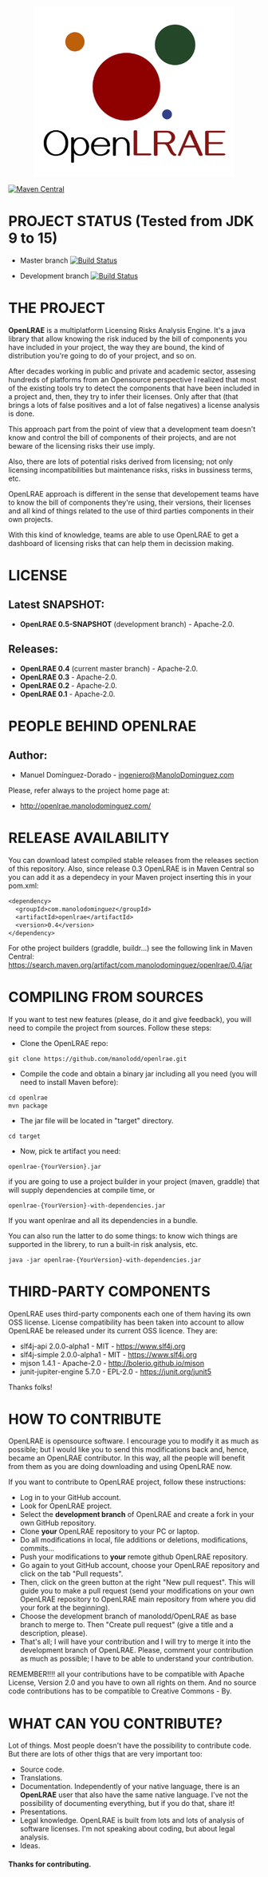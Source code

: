 <div align="center"><img src="https://github.com/manolodd/openlrae/raw/develop/src/main/resources/com/manolodominguez/openlrae/logo/logo_openlrae.png" alt="OpenLRAE logo" width="400"/></div>

[![Maven Central](https://img.shields.io/maven-central/v/com.manolodominguez/openlrae)](https://search.maven.org/artifact/com.manolodominguez/openlrae/0.3/jar)

# PROJECT STATUS (Tested from JDK 9 to 15)

- Master branch [![Build Status](https://img.shields.io/travis/manolodd/openlrae/master.svg)](https://travis-ci.org/manolodd/openlrae?branch=development)

- Development branch [![Build Status](https://img.shields.io/travis/manolodd/openlrae/develop.svg)](https://travis-ci.org/manolodd/openlrae?branch=develop)

# THE PROJECT

<b>OpenLRAE</b> is a multiplatform Licensing Risks Analysis Engine. It's a java library that allow knowing the risk induced by the bill of components you have included in your project, the way they are bound, the kind of distribution you're going to do of your project, and so on.

After decades working in public and private and academic sector, assesing hundreds of platforms from an Opensource perspective I realized that most of the existing tools try to detect the components that have been included in a project and, then, they try to infer their licenses. Only after that (that brings a lots of false positives and a lot of false negatives) a license analysis is done.

This approach part from the point of view that a development team doesn't know and control the bill of components of their projects, and are not beware of the licensing risks their use imply.

Also, there are lots of potential risks derived from licensing; not only licensing incompatibilities but maintenance risks, risks in bussiness terms, etc.

OpenLRAE approach is different in the sense that developement teams have to know the bill of components they're using, their versions, their licenses and all kind of things related to the use of third parties components in their own projects.

With this kind of knowledge, teams are able to use OpenLRAE to get a dashboard of licensing risks that can help them in decission making.

# LICENSE

## Latest SNAPSHOT:
 
- <b>OpenLRAE 0.5-SNAPSHOT</b> (development branch) - Apache-2.0.

## Releases:

- <b>OpenLRAE 0.4</b> (current master branch) - Apache-2.0.
- <b>OpenLRAE 0.3</b> - Apache-2.0.
- <b>OpenLRAE 0.2</b> - Apache-2.0.
- <b>OpenLRAE 0.1</b> - Apache-2.0.

# PEOPLE BEHIND OPENLRAE

## Author:
    
 - Manuel Domínguez-Dorado - <ingeniero@ManoloDominguez.com>
   
Please, refer always to the project home page at:

 - http://openlrae.manolodominguez.com/

# RELEASE AVAILABILITY

You can download latest compiled stable releases from the releases section of this repository. Also, since release 0.3 OpenLRAE is in Maven Central so you can add it as a dependecy in your Maven project inserting this in your pom.xml:
```console
<dependency>
  <groupId>com.manolodominguez</groupId>
  <artifactId>openlrae</artifactId>
  <version>0.4</version>
</dependency>
```
For othe project builders (graddle, buildr...) see the following link in Maven Central: https://search.maven.org/artifact/com.manolodominguez/openlrae/0.4/jar

# COMPILING FROM SOURCES

If you want to test new features (please, do it and give feedback), you will need to compile the project from sources. Follow these steps:

 - Clone the OpenLRAE repo: 
```console
git clone https://github.com/manolodd/openlrae.git
```
 - Compile the code and obtain a binary jar including all you need (you will need to install Maven before):
```console
cd openlrae
mvn package
```
 - The jar file will be located in "target" directory.
```console
cd target
```
- Now, pick te artifact you need:
```console
openlrae-{YourVersion}.jar
```
if you are going to use a project builder in your project (maven, graddle) that will supply dependencies at compile time, or
```console
openlrae-{YourVersion}-with-dependencies.jar
```
If you want openlrae and all its dependencies in a bundle.

You can also run the latter to do some things: to know wich things are supported in the librery, to run a built-in risk analysis, etc.
```console
java -jar openlrae-{YourVersion}-with-dependencies.jar
```

# THIRD-PARTY COMPONENTS

OpenLRAE uses third-party components each one of them having its own OSS license. License compatibility has been taken into account to allow OpenLRAE be released under its current OSS licence. They are:

- slf4j-api 2.0.0-alpha1 - MIT - https://www.slf4j.org
- slf4j-simple 2.0.0-alpha1 - MIT - https://www.slf4j.org
- mjson 1.4.1 - Apache-2.0 - http://bolerio.github.io/mjson
- junit-jupiter-engine 5.7.0 - EPL-2.0 - https://junit.org/junit5

Thanks folks!

# HOW TO CONTRIBUTE

OpenLRAE is opensource software. I encourage you to modify it as much as possible; but I would like you to send this modifications back and, hence, became an OpenLRAE contributor. In this way, all the people will benefit from them as you are doing downloading and using OpenLRAE now.

If you want to contribute to OpenLRAE project, follow these instructions:

 - Log in to your GitHub account.
 - Look for OpenLRAE project.
 - Select the <b>development branch</b> of OpenLRAE and create a fork in your own GitHub repository.
 - Clone <b>your</b> OpenLRAE repository to your PC or laptop.
 - Do all modifications in local, file additions or deletions, modifications, commits...
 - Push your modifications to <b>your</b> remote github OpenLRAE repository.
 - Go again to yout GitHub account, choose your OpenLRAE repository and click on the tab "Pull requests".
 - Then, click on the green button at the right "New pull request". This will guide you to make a pull request (send your modifications on your own OpenLRAE repository to OpenLRAE main repository from where you did your fork at the beginning). 
 - Choose the development branch of manolodd/OpenLRAE as base branch to merge to. Then "Create pull request" (give a title and a description, please).
 - That's all; I will have your contribution and I will try to merge it into the development branch of OpenLRAE. Please, comment your contribution as much as possible; I have to be able to understand your contribution.

REMEMBER!!!! all your contributions have to be compatible with Apache License, Version 2.0 and you have to own all rights on them. And no source code contributions has to be compatible to Creative Commons - By.

# WHAT CAN YOU CONTRIBUTE?

Lot of things. Most people doesn't have the possibility to contribute code. But there are lots of other thigs that are very important too:

 - Source code.
 - Translations.
 - Documentation. Independently of your native language, there is an <b>OpenLRAE</b> user that also have the same native language. I've not the possibility of documenting everything, but if you do that, share it!
 - Presentations.
 - Legal knowledge. OpenLRAE is built from lots and lots of analysis of software licenses. I'm not speaking about coding, but about legal analysis.
 - Ideas.

#### Thanks for contributing.

